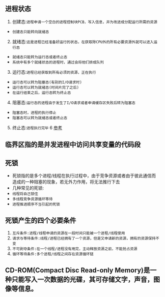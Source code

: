 ## 进程状态
1. 创建态:`进程申请一个空白的进程控制块PCB，写入信息，并为改进成分配运行所需的资源`
* `创建态只能转向就绪态`
2. 就绪态:`这是进程已经准备好运行的状态，在获取除CPU外的所有必要资源外就可以进入运行态`
* `就绪态只能转为运行态或者终止态`
* `系统中有多个就绪状态的进程时，通过会将他们排成队列`
3. 运行态:`进程已经获取到所有必须的资源，正在执行`
* `运行态可以转为阻塞态(有别的I/O请求时)`
* `运行态可以转为就绪态(时间片完了之后)`
* `在运行结束之后，运行态转为终止态`
4. 阻塞态:`运行态的进程由于发生了I/O请求或者申请缓存区失败后转为阻塞态`
* `阻塞态时，进程的执行停止`
* `阻塞态可以转为就绪态或者终止态`
5. 终止态:`进程执行完毕`
6 [参考](https://blog.csdn.net/asjbfjsb/article/details/80892989)

## 临界区指的是并发进程中访问共享变量的代码段

## 死锁
* 死锁指的是多个进程/线程在执行过程中，由于竞争资源或者由于彼此通信而造成的一种阻塞的现象，若无外力作用，将无法推行下去
* 几种常见的死锁:
* `线程将自己锁住`
* `多线程竞争资源循环等待`
* `进程推进顺序不当引起的死锁`

## 死锁产生的四个必要条件
1. `互斥条件:进程/线程申请的资源在一段时间只能被一个进程/线程使用`
2. `请求与等待条件:线程/进程已经拥有了一个资源，但是又申请新的资源，拥有的资源保持不变`
3. `不可剥夺条件:在一个线程/进程没有用完，主动释放资源之前，不能抢占资源`
4. `循环等待条件:多个进程/线程之间存在资源循环链`

## CD-ROM(Compact Disc Read-only Memory)是一种只能写入一次数据的光碟，其可存储文字，声音，图像等信息。
